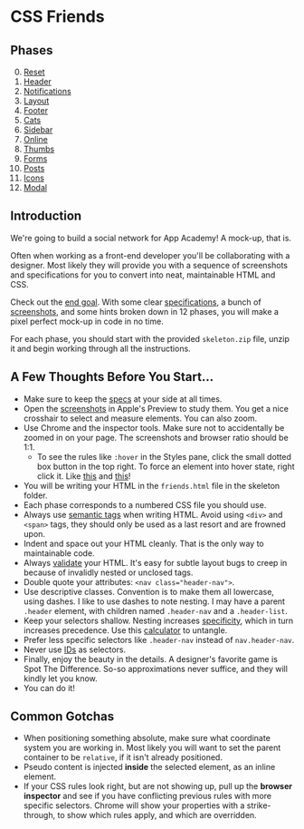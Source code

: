 # CSS Friends

## Phases

0. [Reset](https://github.com/appacademy/curriculum/blob/master/html-css/micro-projects/css-friends/css-friends-00/)
0. [Header](https://github.com/appacademy/curriculum/blob/master/html-css/micro-projects/css-friends/css-friends-01/)
0. [Notifications](https://github.com/appacademy/curriculum/blob/master/html-css/micro-projects/css-friends/css-friends-02/)
0. [Layout](https://github.com/appacademy/curriculum/blob/master/html-css/micro-projects/css-friends/css-friends-03/)
0. [Footer](https://github.com/appacademy/curriculum/blob/master/html-css/micro-projects/css-friends/css-friends-04/)
0. [Cats](https://github.com/appacademy/curriculum/blob/master/html-css/micro-projects/css-friends/css-friends-05/)
0. [Sidebar](https://github.com/appacademy/curriculum/blob/master/html-css/micro-projects/css-friends/css-friends-06/)
0. [Online](https://github.com/appacademy/curriculum/blob/master/html-css/micro-projects/css-friends/css-friends-07/)
0. [Thumbs](https://github.com/appacademy/curriculum/blob/master/html-css/micro-projects/css-friends/css-friends-08/)
0. [Forms](https://github.com/appacademy/curriculum/blob/master/html-css/micro-projects/css-friends/css-friends-09/)
0. [Posts](https://github.com/appacademy/curriculum/blob/master/html-css/micro-projects/css-friends/css-friends-10/)
0. [Icons](https://github.com/appacademy/curriculum/blob/master/html-css/micro-projects/css-friends/css-friends-11/)
0. [Modal](https://github.com/appacademy/curriculum/blob/master/html-css/micro-projects/css-friends/css-friends-12/)

## Introduction

We're going to build a social network for App Academy! A mock-up, that
is.

Often when working as a front-end developer you'll be collaborating with
a designer. Most likely they will provide you with a sequence of
screenshots and specifications for you to convert into neat,
maintainable HTML and CSS.

Check out the [end goal][live-12]. With some clear
[specifications][specs], a bunch of [screenshots][shots], and some hints
broken down in 12 phases, you will make a pixel perfect mock-up in code
in no time.

For each phase, you should start with the provided `skeleton.zip` file, unzip it and begin working through all the instructions.

## A Few Thoughts Before You Start...

- Make sure to keep the [specs][specs] at your side at all times.
- Open the [screenshots][shots] in Apple's Preview to study them. You
  get a nice crosshair to select and measure elements. You can also
  zoom.
- Use Chrome and the inspector tools. Make sure not to accidentally be
  zoomed in on your page. The screenshots and browser ratio should be
  1:1.
  - To see the rules like `:hover` in the Styles pane, click the small dotted box button in the top right. To force an element into hover
  state, right click it. Like [this][test-hover-1] and [this][test-hover-2]!
- You will be writing your HTML in the `friends.html` file in the
  skeleton folder.
- Each phase corresponds to a numbered CSS file you should use.
- Always use [semantic tags][tags] when writing HTML. Avoid using
  `<div>` and `<span>` tags, they should only be used as a last resort
  and are frowned upon.
- Indent and space out your HTML cleanly. That is the only way to
  maintainable code.
- Always [validate][valid] your HTML. It's easy for subtle layout bugs
  to creep in because of invalidly nested or unclosed tags.
- Double quote your attributes: `<nav class="header-nav">`.
- Use descriptive classes. Convention is to make them all lowercase,
  using dashes. I like to use dashes to note nesting. I may have a
  parent `.header` element, with children named `.header-nav` and a
  `.header-list`.
- Keep your selectors shallow. Nesting increases
  [specificity][specificity], which in turn increases precedence. Use
  this [calculator][calculator] to untangle.
- Prefer less specific selectors like `.header-nav` instead of
  `nav.header-nav`.
- Never use [IDs][ids-boo] as selectors.
- Finally, enjoy the beauty in the details. A designer's favorite game
  is Spot The Difference. So-so approximations never suffice, and they
  will kindly let you know.
- You can do it!

## Common Gotchas
- When positioning something absolute, make sure what coordinate system
  you are working in. Most likely you will want to set the parent
  container to be `relative`, if it isn't already positioned.
- Pseudo content is injected **inside** the selected element, as an
  inline element.
- If your CSS rules look right, but are not showing up, pull up the
  **browser inspector** and see if you have conflicting previous rules
  with more specific selectors. Chrome will show your properties with a
  strike-through, to show which rules apply, and which are overridden.

[specs]: https://github.com/appacademy/curriculum/blob/master/html-css/css-friends/docs/SPECIFICATIONS.md
[shots]: https://github.com/appacademy/curriculum/blob/master/html-css/css-friends/docs/screenshots
[specificity]: http://cssguidelin.es/#specificity
[test-hover-1]: http://i.stack.imgur.com/IlVMn.png
[test-hover-2]: http://i.imgur.com/evzZ2.png
[ids-boo]: http://csswizardry.com/2014/07/hacks-for-dealing-with-specificity/
[calculator]: http://specificity.keegan.st/
[valid]: http://validator.w3.org/
[tags]: https://developer.mozilla.org/en-US/docs/Web/Guide/HTML/HTML5/HTML5_element_list
[live-12]: http://appacademy.github.io/css-friends/solution/12-modal.html
